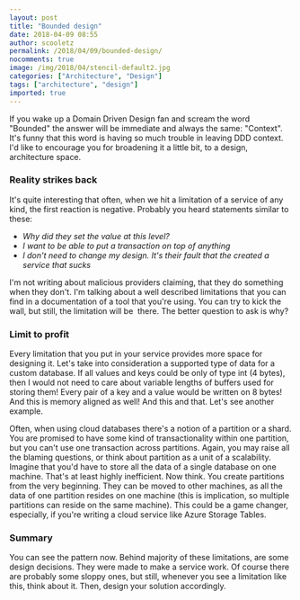 ```yaml
---
layout: post
title: "Bounded design"
date: 2018-04-09 08:55
author: scooletz
permalink: /2018/04/09/bounded-design/
nocomments: true
image: /img/2018/04/stencil-default2.jpg
categories: ["Architecture", "Design"]
tags: ["architecture", "design"]
imported: true
---
```


If you wake up a Domain Driven Design fan and scream the word "Bounded" the answer will be immediate and always the same: "Context". It's funny that this word is having so much trouble in leaving DDD context. I'd like to encourage you for broadening it a little bit, to a design, architecture space.

### Reality strikes back

It's quite interesting that often, when we hit a limitation of a service of any kind, the first reaction is negative. Probably you heard statements similar to these:

* *Why did they set the value at this level?*
* *I want to be able to put a transaction on top of anything*
* *I don't need to change my design. It's their fault that the created a service that sucks*

I'm not writing about malicious providers claiming, that they do something when they don't. I'm talking about a well described limitations that you can find in a documentation of a tool that you're using. You can try to kick the wall, but still, the limitation will be  there. The better question to ask is why?

### Limit to profit

Every limitation that you put in your service provides more space for designing it. Let's take into consideration a supported type of data for a custom database. If all values and keys could be only of type int (4 bytes), then I would not need to care about variable lengths of buffers used for storing them! Every pair of a key and a value would be written on 8 bytes! And this is memory aligned as well! And this and that. Let's see another example.

Often, when using cloud databases there's a notion of a partition or a shard. You are promised to have some kind of transactionality within one partition, but you can't use one transaction across partitions. Again, you may raise all the blaming questions, or think about partition as a unit of a scalability. Imagine that you'd have to store all the data of a single database on one machine. That's at least highly inefficient. Now think. You create partitions from the very beginning. They can be moved to other machines, as all the data of one partition resides on one machine (this is implication, so multiple partitions can reside on the same machine). This could be a game changer, especially, if you're writing a cloud service like Azure Storage Tables.

### Summary

You can see the pattern now. Behind majority of these limitations, are some design decisions. They were made to make a service work. Of course there are probably some sloppy ones, but still, whenever you see a limitation like this, think about it. Then, design your solution accordingly.
